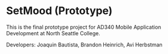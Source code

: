 # SetMood (Prototype)
This is the final prototype project for AD340 Mobile
Application Development at North Seattle College.

Developers: Joaquin Bautista, Brandon Heinrich, Avi Herbstman
